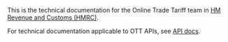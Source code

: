 This is the technical documentation for the Online Trade Tariff team in [HM Revenue and Customs (HMRC)][HMRC].

For technical documentation applicable to OTT APIs, see [API docs][API].

[HMRC]: https://www.gov.uk/government/organisations/hm-revenue-customs
[API]: https://api.trade-tariff.service.gov.uk/
